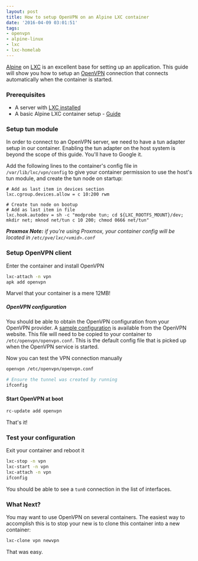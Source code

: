 ```yaml
---
layout: post
title: How to setup OpenVPN on an Alpine LXC container
date: '2016-04-09 03:01:51'
tags:
- openvpn
- alpine-linux
- lxc
- lxc-homelab
---
```


[Alpine](alpinelinux.org) on [LXC](linuxcontainers.org) is an excellent base for setting up an application. This guide will show you how to setup an [OpenVPN](https://openvpn.net/index.php/open-source.html) connection that connects automatically when the container is started.

### Prerequisites
- A server with [LXC installed](https://wiki.debian.org/LXC)
- A basic Alpine LXC container setup - [Guide](https://www.flockport.com/new-micro-containers-based-on-alpine-linux/)

### Setup tun module
In order to connect to an OpenVPN server, we need to have a tun adapter setup in our container. Enabling the tun adapter on the host system is beyond the scope of this guide. You'll have to Google it.

Add the following lines to the container's config file in `/var/lib/lxc/vpn/config` to give your container permission to use the host's tun module, and create the tun node on startup:
```
# Add as last item in devices section
lxc.cgroup.devices.allow = c 10:200 rwm

# Create tun node on bootup
# Add as last item in file
lxc.hook.autodev = sh -c "modprobe tun; cd ${LXC_ROOTFS_MOUNT}/dev; mkdir net; mknod net/tun c 10 200; chmod 0666 net/tun"
```

_**Proxmox Note:** if you're using Proxmox, your container config will be located in `/etc/pve/lxc/<vmid>.conf`_

### Setup OpenVPN client
Enter the container and install OpenVPN
```bash
lxc-attach -n vpn
apk add openvpn
```
Marvel that your container is a mere 12MB! 
##### OpenVPN configuration
You should be able to obtain the OpenVPN configuration from your OpenVPN provider. A [sample configuration](https://openvpn.net/index.php/open-source/documentation/howto.html#client) is available from the OpenVPN website. This file will need to be copied to your container to `/etc/openvpn/openvpn.conf`. This is the default config file that is picked up when the OpenVPN service is started.

Now you can test the VPN connection manually
```bash
openvpn /etc/openvpn/openvpn.conf

# Ensure the tunnel was created by running
ifconfig
```

#### Start OpenVPN at boot
```bash
rc-update add openvpn
```
That's it!
### Test your configuration
Exit your container and reboot it
```bash
lxc-stop -n vpn
lxc-start -n vpn
lxc-attach -n vpn
ifconfig
```
You should be able to see a `tun0` connection in the list of interfaces.

### What Next?
You may want to use OpenVPN on several containers. The easiest way to accomplish this is to stop your new is to clone this container into a new container:
```bash
lxc-clone vpn newvpn
```
That was easy.